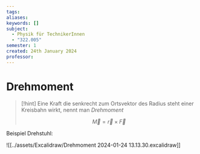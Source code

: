 ```yaml
---
tags: 
aliases: 
keywords: []
subject:
  - Physik für TechnikerInnen
  - "322.005"
semester: 1
created: 24th January 2024
professor:
---
```

 

# Drehmoment

>[!hint] Eine Kraft die senkrecht zum Ortsvektor des Radius steht einer Kreisbahn wirkt, nennt man *Drehmoment*
> 
> $$\vec{M}=\vec{r}\times \vec{F}$$


Beispiel Drehstuhl:

![[../assets/Excalidraw/Drehmoment 2024-01-24 13.13.30.excalidraw]]